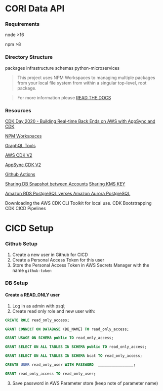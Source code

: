 # CORI Data API

### Requirements

node >16

npm >8

### Directory Structure

packages
infrastructure
schemas
python-microservices

> This project uses NPM Workspaces to managing multiple packages from your local file system from within a singular top-level, root package.

> For more information please [READ THE DOCS](https://docs.npmjs.com/cli/v8/using-npm/workspaces)

### Resources

[CDK Day 2020 - Building Real-time Back Ends on AWS with AppSync and CDK](https://www.youtube.com/watch?v=--HTK0Y44ew)

[NPM Workspaces](https://docs.npmjs.com/cli/v8/using-npm/workspaces)

[GraphQL Tools](https://www.graphql-tools.com/)

[AWS CDK V2](https://docs.aws.amazon.com/cdk/api/v2/)

[AppSync CDK V2](https://docs.aws.amazon.com/cdk/api/v2/docs/aws-appsync-alpha-readme.html)

[Github Actions](https://docs.github.com/en/actions)

[Sharing DB Snapshot between Accounts](https://docs.aws.amazon.com/AmazonRDS/latest/UserGuide/USER_ShareSnapshot.html)
[Sharing KMS KEY](https://docs.aws.amazon.com/AmazonRDS/latest/UserGuide/USER_ShareSnapshot.html#USER_ShareSnapshot.Encrypted)

[Amazon RDS PostgreSQL verses Amazon Aurora PostgreSQL](https://aws.amazon.com/blogs/database/is-amazon-rds-for-postgresql-or-amazon-aurora-postgresql-a-better-choice-for-me/)

Downloading the AWS CDK CLI Toolkit for local use.
CDK Bootstrapping
CDK CICD Pipelines

# CICD Setup

### Github Setup

1. Create a new user in Github for CICD
2. Create a Personal Access Token for this user
3. Store the Personal Access Token in AWS Secrets Manager with the name `github-token`

### DB Setup

#### Create a READ_ONLY user

1. Log in as admin with psql;
2. Create read only role and new user with:

```SQL
CREATE ROLE read_only_access;

GRANT CONNECT ON DATABASE (DB_NAME} TO read_only_access;

GRANT USAGE ON SCHEMA public TO read_only_access;

GRANT SELECT ON ALL TABLES IN SCHEMA public TO read_only_access;

GRANT SELECT ON ALL TABLES IN SCHEMA bcat TO read_only_access;

CREATE USER read_only_user WITH PASSWORD  ________________;

GRANT read_only_access TO read_only_user;


```

3. Save password in AWS Parameter store (keep note of parameter name)
